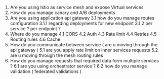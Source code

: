 1. Are you using Istio as service mesh and expose Virtual services
2. How do you manage canary and A/B deployments
3. Are you using application api gateway
    3.1 how do you manage routes configuration 
        3.1.1 regarding deployments for new endpoint
        3.1.2 per service ? per endpoint ?
4. Where do you manage 
    4.1 CORS
    4.2 Auth
    4.3 Rate limit
    4.4 Retries
    4.5 Routing rules
    4.6 Cache
5. How do you communicate between service ( are u moving through the api gateway )
    5.1 are you apply rate limit on inner services requests
    5.2 are u moving through the mesh routing rules
6. How do you manage requests that required data form multiple services ? 
   6.1 are you using orchestrator service ?
   6.2 how do you manage validation ( federated validations )